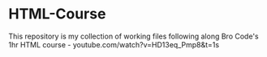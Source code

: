 # HTML-Course
This repository is my collection of working files following along Bro Code's 1hr HTML course - youtube.com/watch?v=HD13eq_Pmp8&t=1s